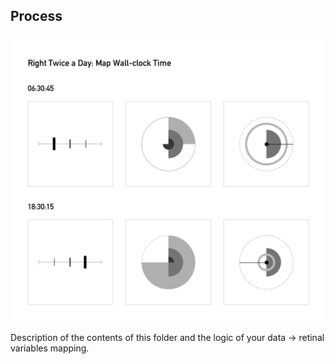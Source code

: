 ## Process 

![illustrative images](./sketch1.jpg)

Description of the contents of this folder and the logic of your data → retinal variables mapping.
